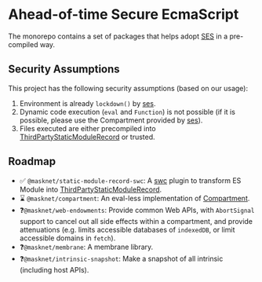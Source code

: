# Ahead-of-time Secure EcmaScript

The monorepo contains a set of packages that helps adopt [SES](https://github.com/tc39/proposal-ses) in a pre-compiled
way.

## Security Assumptions

This project has the following security assumptions (based on our usage):

1.  Environment is already `lockdown()` by [ses](https://github.com/endojs/endo/tree/master/packages/ses).
2.  Dynamic code execution (`eval` and `Function`) is not possible (if it is possible, please use the Compartment
    provided by [ses](https://github.com/endojs/endo/tree/master/packages/ses)).
3.  Files executed are either precompiled into [ThirdPartyStaticModuleRecord][1] or trusted.

## Roadmap

-   ✅ `@masknet/static-module-record-swc`: A [swc][2] plugin to transform ES Module into [ThirdPartyStaticModuleRecord][1].
-   ⌛ `@masknet/compartment`: An eval-less implementation of [Compartment][1].
-   ❓`@masknet/web-endowments`: Provide common Web APIs, with `AbortSignal` support to cancel out all side
    effects within a compartment, and provide attenuations (e.g. limits accessible databases of `indexedDB`, or limit
    accessible domains in `fetch`).
-   ❓`@masknet/membrane`: A membrane library.
-   ❓`@masknet/intrinsic-snapshot`: Make a snapshot of all intrinsic (including host APIs).

[1]: https://github.com/tc39/proposal-compartments/pull/46/files
[2]: https://github.com/swc-project/swc
